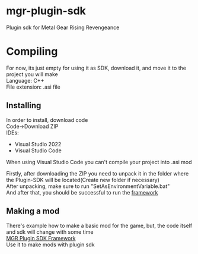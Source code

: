 # mgr-plugin-sdk
Plugin sdk for Metal Gear Rising Revengeance

# Compiling
For now, its just empty for using it as SDK, download it, and move it to the project you will make <br />
Language: C++ <br />
File extension: .asi file <br />
## Installing
In order to install, download code <br />
Code->Download ZIP <br />
IDEs:
* Visual Studio 2022
* Visual Studio Code

When using Visual Studio Code you can't compile your project into .asi mod<br/>

Firstly, after downloading the ZIP you need to unpack it in the folder where the Plugin-SDK will be located(Create new folder if necessary)<br/>
After unpacking, make sure to run "SetAsEnvironmentVariable.bat"<br/>
And after that, you should be successful to run the [framework](https://github.com/user-attachments/files/15522223/MGR.Plugin.SDK.Template.zip)<br/>

## Making a mod
There's example how to make a basic mod for the game, but, the code itself and sdk will change with some time<br/>
[MGR Plugin SDK Framework](https://github.com/user-attachments/files/16689277/MGR.Plugin.Framework.zip)<br />
Use it to make mods with plugin sdk
